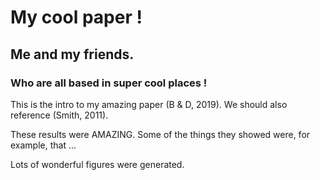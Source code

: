 # My cool paper !
## Me and my friends.
### Who are all based in super cool places !

This is the intro to my amazing paper (B & D, 2019).
We should also reference (Smith, 2011).

These results were AMAZING.
Some of the things they showed were, for example, that ...

Lots of wonderful figures were generated.
